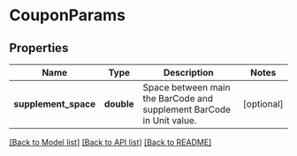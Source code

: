 # CouponParams

## Properties
Name | Type | Description | Notes
------------ | ------------- | ------------- | -------------
**supplement_space** | **double** | Space between main the BarCode and supplement BarCode in Unit value. | [optional] 

[[Back to Model list]](../README.md#documentation-for-models) [[Back to API list]](../README.md#documentation-for-api-endpoints) [[Back to README]](../README.md)


